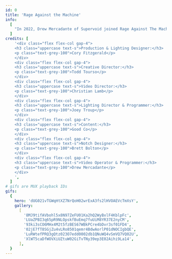 ```yaml
---
id: 0
title: 'Rage Against the Machine'
info:
  [
    "In 2022, Drew Mercadante of Supervoid joined Rage Against The Machine's highly anticipated reunion tour as their Notch and media server programmer/operator. Collaborating with an elite creative team—including Creative Director Todd Tourso (Beyoncé, Pharrell), Content Designers Good Company (Taylor Swift, Kendrick Lamar), and Lighting Designer Cory Fitzgerald (Jay-Z, Beyoncé)—Supervoid seamlessly integrated dynamic visual effects into each night's powerhouse performance. Live IMAG footage was enhanced with impactful Notch effects designed by Brett Bolton, creating a visually arresting experience. The fusion of cutting-edge visuals and the band's electrifying energy resulted in a tour de force that captivated audiences nationwide.",
  ]
credits: [
    '<div class="flex flex-col gap-4">
    <h3 class="uppercase text-s">Production & Lighting Designer:</h3>
    <p class="text-grey-100">Cory Fitzgerald</p>
    </div>
    <div class="flex flex-col gap-4">
    <h3 class="uppercase text-s">Creative Director:</h3>
    <p class="text-grey-100">Todd Tourso</p>
    </div>
    <div class="flex flex-col gap-4">
    <h3 class="uppercase text-s">Video Director:</h3>
    <p class="text-grey-100">Christian Lamb</p>
    </div>
    <div class="flex flex-col gap-4">
    <h3 class="uppercase text-s">Lighting Director & Programmer:</h3>
    <p class="text-grey-100">Joey Troup</p>
    </div>
    <div class="flex flex-col gap-4">
    <h3 class="uppercase text-s">Content:</h3>
    <p class="text-grey-100">Good Co</p>
    </div>
    <div class="flex flex-col gap-4">
    <h3 class="uppercase text-s">Notch Designer:</h3>
    <p class="text-grey-100">Brett Bolton</p>
    </div>
    <div class="flex flex-col gap-4">
    <h3 class="uppercase text-s">Video Operator & Programmer:</h3>
    <p class="text-grey-100">Drew Mercadante</p>
    </div>
    ',
  ]
# gifs are MUX playback IDs
gifs:
  {
    hero: 'dUG021vTGWqHtXZ7NrQoH02wrExA3fs2lHVOAEVcTmXsY',
    gallery:
      [
        '8MJ9tifAVbohl5x8N97ZeFU01Ka2hQ2WyBxlF4KblpFc',
        'LUaZPBI3q65pR9NLOpskfBuEmq7fuUiM8YR37E2nyCM',
        '93ki3sCO6MHx4M2t5fzBES67WBkPCre4bDvr3sf01FD4',
        '02jE7fT8SGjZu4vLRo8501qemr4BdwAorlP01dNOCIgbQE',
        'LuRWtefPRQ3gQtz023O7edd0002db1QNuWQ4vSmVQ7VQ02U',
        'XlWT5caDfWOVXiUZtuW02GiTvTNy39ep3E02Aihi9La14',
      ],
  }
---
```

